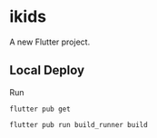 # ikids

A new Flutter project.

## Local Deploy

Run 
```
flutter pub get

flutter pub run build_runner build

```